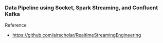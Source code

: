 ### Data Pipeline using Socket, Spark Streaming, and Confluent Kafka

Reference
- https://github.com/airscholar/RealtimeStreamingEngineering
